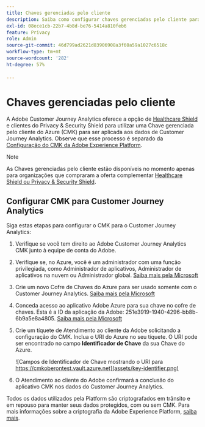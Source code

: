 ```yaml
---
title: Chaves gerenciadas pelo cliente
description: Saiba como configurar chaves gerenciadas pelo cliente para o Customer Journey Analytics.
exl-id: 08ece1cb-22b7-4b8d-be76-5414a810feb6
feature: Privacy
role: Admin
source-git-commit: 46d799ad2621d83906908a3f60a59a1027c6518c
workflow-type: tm+mt
source-wordcount: '282'
ht-degree: 57%

---
```


# Chaves gerenciadas pelo cliente

A Adobe Customer Journey Analytics oferece a opção de [Healthcare Shield](https://www.adobe.com/trust/compliance/hipaa-ready.html) e clientes do Privacy &amp; Security Shield para utilizar uma Chave gerenciada pelo cliente do Azure (CMK) para ser aplicada aos dados de Customer Journey Analytics.  Observe que esse processo é separado da [Configuração do CMK da Adobe Experience Platform](https://experienceleague.adobe.com/docs/experience-platform/landing/governance-privacy-security/customer-managed-keys.html?lang=pt-BR).

>[!NOTE]
>
>As Chaves gerenciadas pelo cliente estão disponíveis no momento apenas para organizações que compraram a oferta complementar [Healthcare Shield ou Privacy &amp; Security Shield](https://experienceleague.adobe.com/docs/customer-data-management-voices-events/events/governance/healthcare-shield.html).

## Configurar CMK para Customer Journey Analytics

Siga estas etapas para configurar o CMK para o Customer Journey Analytics:

1. Verifique se você tem direito ao Adobe Customer Journey Analytics CMK junto à equipe de conta do Adobe.
1. Verifique se, no Azure, você é um administrador com uma função privilegiada, como Administrador de aplicativos, Administrador de aplicativos na nuvem ou Administrador global. [Saiba mais pela Microsoft](https://learn.microsoft.com/pt-br/azure/active-directory/roles/permissions-reference)
1. Crie um novo Cofre de Chaves do Azure para ser usado somente com o Customer Journey Analytics. [Saiba mais pela Microsoft](https://learn.microsoft.com/pt-br/azure/key-vault/general/)
1. Conceda acesso ao aplicativo Adobe Azure para sua chave no cofre de chaves. Esta é a ID da aplicação da Adobe: 251e3919-1940-4296-bb8b-6b9a5e8a4805. [Saiba mais pela Microsoft](https://learn.microsoft.com/pt-br/azure/storage/common/customer-managed-keys-configure-cross-tenant-existing-account?toc=%2Fazure%2Fstorage%2Fblobs%2Ftoc.json&amp;tabs=powershell-preview%2Cazure-portal#the-customer-grants-the-service-providers-app-access-to-the-key-in-the-key-vault)
1. Crie um tíquete de Atendimento ao cliente da Adobe solicitando a configuração do CMK. Inclua o URI do Azure no seu tíquete. O URI pode ser encontrado no campo **Identificador de Chave** da sua Chave do Azure.

   ![Campos de Identificador de Chave mostrando o URI para https://cmkoberontest.vault.azure.net](assets/key-identifier.png)

1. O Atendimento ao cliente do Adobe confirmará a conclusão do aplicativo CMK nos dados do Customer Journey Analytics.

Todos os dados utilizados pela Platform são criptografados em trânsito e em repouso para manter seus dados protegidos, com ou sem CMK. Para mais informações sobre a criptografia da Adobe Experience Platform, [saiba mais](https://experienceleague.adobe.com/docs/experience-platform/landing/governance-privacy-security/encryption.html?lang=pt-BR).
